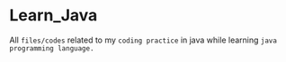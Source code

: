 # Learn_Java
All `files/codes` related to my `coding practice` in java while learning `java programming language.`

